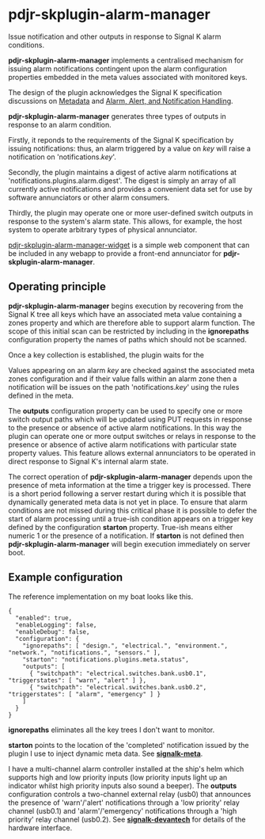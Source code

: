 # pdjr-skplugin-alarm-manager

Issue notification and other outputs in response to Signal K alarm
conditions.

__pdjr-skplugin-alarm-manager__ implements a centralised mechanism for
issuing alarm notifications contingent upon the alarm configuration
properties embedded in the meta values associated with monitored keys.

The design of the plugin acknowledges the Signal K specification
discussions on 
[Metadata](https://github.com/SignalK/specification/blob/master/gitbook-docs/data_model_metadata.md)
and
[Alarm, Alert, and Notification Handling](https://github.com/SignalK/specification/blob/master/gitbook-docs/notifications.md).

__pdjr-skplugin-alarm-manager__ generates three types of outputs in
response to an alarm condition.

Firstly, it reponds to the requirements of the Signal K specification
by issuing notifications: thus, an alarm triggered by a value on *key*
will raise a notification on 'notifications.*key*'.

Secondly, the plugin maintains a digest of active alarm notifications
at 'notifications.plugins.alarm.digest'.
The digest is simply an array of all currently active notifications and
provides a convenient data set for use by software annunciators or
other alarm consumers.

Thirdly, the plugin may operate one or more user-defined switch outputs
in response to the system's alarm state.
This allows, for example, the host system to operate arbitrary types of
physical annunciator.

[pdjr-skplugin-alarm-manager-widget](https://github.com/preeve9534/signalk-alarm-widget)
is a simple web component that can be included in any webapp to provide
a front-end annunciator for __pdjr-skplugin-alarm-manager__.

## Operating principle

__pdjr-skplugin-alarm-manager__ begins execution by recovering from the
Signal K tree all keys which have an associated meta value containing
a zones property and which are therefore able to support alarm
function.
The scope of this initial scan can be restricted by including in the
__ignorepaths__ configuration property the names of paths which should
not be scanned.

Once a key collection is established, the plugin waits for the

Values appearing on an alarm *key* are checked against the associated
meta zones configuration and if their value falls within an alarm zone
then a notification will be issues on the path 'notifications.*key*'
using the rules defined in the meta.

The __outputs__ configuration property can be used to specify one or
more switch output paths which will be updated using PUT requests in
response to the presence or absence of active alarm notifications.
In this way the plugin can operate one or more output switches or
relays in response to the presence or absence of active alarm
notifications with particular state property values.
This feature allows external annunciators to be operated in direct
response to Signal K's internal alarm state.

The correct operation of __pdjr-skplugin-alarm-manager__ depends upon
the presence of meta information at the time a trigger key is
processed.
There is a short period following a server restart during which it is
possible that dynamically generated meta data is not yet in place.
To ensure that alarm conditions are not missed during this critical
phase it is possible to defer the start of alarm processing until a
true-ish condition appears on a trigger key defined by the
configuration __starton__ property.
True-ish means either numeric 1 or the presence of a notification.
If __starton__ is not defined then __pdjr-skplugin-alarm-manager__ will
begin execution immediately on server boot.

## Example configuration

The reference implementation on my boat looks like this.
```
{
  "enabled": true,
  "enableLogging": false,
  "enableDebug": false,
  "configuration": {
    "ignorepaths": [ "design.", "electrical.", "environment.", "network.", "notifications.", "sensors." ],
    "starton": "notifications.plugins.meta.status",
    "outputs": [
      { "switchpath": "electrical.switches.bank.usb0.1", "triggerstates": [ "warn", "alert" ] },
      { "switchpath": "electrical.switches.bank.usb0.2", "triggerstates": [ "alarm", "emergency" ] }
    ]
  }
}
```

__ignorepaths__ eliminates all the key trees I don't want to monitor.

__starton__ points to the location of the 'completed' notification
issued by the plugin I use to inject dynamic meta data.
See [__signalk-meta__](https://github.com/preeve9534/signalk-meta#readme).

I have a multi-channel alarm controller installed at the ship's helm
which supports high and low priority inputs (low priority inputs light
up an indicator whilst high priority inputs also sound a beeper).
The __outputs__ configuration controls a two-channel external relay
(usb0) that announces the presence of 'warn'/'alert' notifications
through a 'low priority' relay channel (usb0.1) and 'alarm'/'emergency'
notifications through a 'high priority' relay channel (usb0.2).
See [__signalk-devantech__](https://github.com/preeve9534/signalk-devantech#readme)
for details of the hardware interface.
